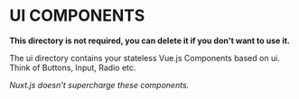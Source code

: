 # UI COMPONENTS

**This directory is not required, you can delete it if you don't want to use it.**

The ui directory contains your stateless Vue.js Components based on ui. Think of Buttons, Input, Radio etc.

_Nuxt.js doesn't supercharge these components._

